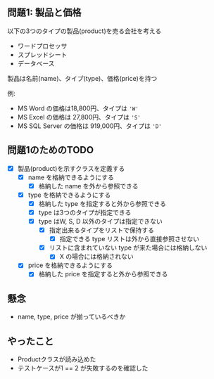 ## 問題1: 製品と価格

以下の3つのタイプの製品(product)を売る会社を考える

- ワードプロセッサ
- スプレッドシート
- データベース

製品は名前(name)、タイプ(type)、価格(price)を持つ

例:

- MS Word の価格は18,800円、タイプは `'W'`
- MS Excel の価格は 27,800円、タイプは `'S'`
- MS SQL Server の価格は 919,000円、タイプは `'D'`

## 問題1のためのTODO

- [x] 製品(product)を示すクラスを定義する
  - [x] name を格納できるようにする
    - [x] 格納した name を外から参照できる
  - [x] type を格納できるようにする
    - [x] 格納した type を指定すると外から参照できる
    - [x] type は3つのタイプが指定できる
    - [x] type はW, S, D 以外のタイプは指定できない
      - [x] 指定出来るタイプをリストで保持する
        - [x] 指定できる type リストは外から直接参照させない
      - [x] リストに含まれていない type が来た場合には格納しない
        - [x] X の場合には格納されない
  - [x] price を格納できるようにする
    - [x] 格納した price を指定すると外から参照できる

## 懸念
- name, type, price が揃っているべきか

## やったこと
- Productクラスが読み込めた
- テストケースが1 == 2 が失敗するのを確認した
